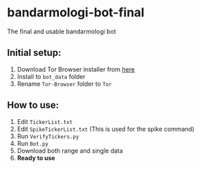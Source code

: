 # bandarmologi-bot-final

The final and usable bandarmologi bot

## Initial setup:

1. Download Tor Browser installer from [here](https://www.torproject.org/download/)
2. Install to `bot_data` folder
3. Rename `Tor-Browser` folder to `Tor`

## How to use:

1. Edit `TickerList.txt`
2. Edit `SpikeTickerList.txt` (This is used for the spike command)
3. Run `VerifyTickers.py`
4. Run `Bot.py`
5. Download both range and single data
6. **Ready to use**
